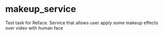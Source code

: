 # makeup_service
Test task for Reface. Service that allows user apply some makeup effects over video with human face
